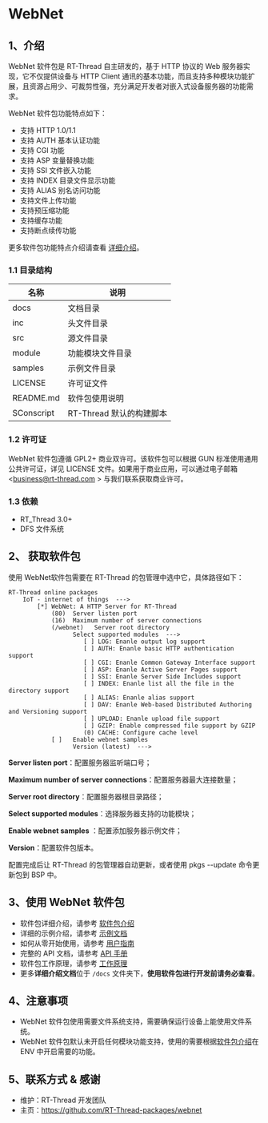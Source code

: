 # WebNet

## 1、介绍

WebNet 软件包是 RT-Thread 自主研发的，基于 HTTP 协议的 Web 服务器实现，它不仅提供设备与 HTTP Client 通讯的基本功能，而且支持多种模块功能扩展，且资源占用少、可裁剪性强，充分满足开发者对嵌入式设备服务器的功能需求。

WebNet 软件包功能特点如下：

- 支持 HTTP 1.0/1.1
- 支持 AUTH 基本认证功能
- 支持 CGI 功能
- 支持 ASP 变量替换功能
- 支持 SSI 文件嵌入功能
- 支持 INDEX 目录文件显示功能
- 支持 ALIAS 别名访问功能
- 支持文件上传功能
- 支持预压缩功能
- 支持缓存功能
- 支持断点续传功能

更多软件包功能特点介绍请查看 [详细介绍](docs/introduction.md)。 

### 1.1 目录结构

| 名称       | 说明                     |
| ---------- | ------------------------ |
| docs       | 文档目录                 |
| inc        | 头文件目录               |
| src        | 源文件目录               |
| module     | 功能模块文件目录         |
| samples    | 示例文件目录             |
| LICENSE    | 许可证文件               |
| README.md  | 软件包使用说明           |
| SConscript | RT-Thread 默认的构建脚本 |

### 1.2 许可证

WebNet 软件包遵循 GPL2+ 商业双许可。该软件包可以根据 GUN 标准使用通用公共许可证，详见 LICENSE 文件。如果用于商业应用，可以通过电子邮箱 <business@rt-thread.com > 与我们联系获取商业许可。

### 1.3 依赖

- RT_Thread 3.0+
- DFS 文件系统

## 2、 获取软件包

使用 WebNet软件包需要在 RT-Thread 的包管理中选中它，具体路径如下： 

```shell
RT-Thread online packages
    IoT - internet of things  --->
    	[*] WebNet: A HTTP Server for RT-Thread
            (80)  Server listen port
            (16)  Maximum number of server connections
            (/webnet)   Server root directory
                  Select supported modules  --->
                     [ ] LOG: Enanle output log support
                     [ ] AUTH: Enanle basic HTTP authentication support
                     [ ] CGI: Enanle Common Gateway Interface support
                     [ ] ASP: Enanle Active Server Pages support
                     [ ] SSI: Enanle Server Side Includes support
                     [ ] INDEX: Enanle list all the file in the directory support
                     [ ] ALIAS: Enanle alias support
                     [ ] DAV: Enanle Web-based Distributed Authoring and Versioning support
                     [ ] UPLOAD: Enanle upload file support
                     [ ] GZIP: Enable compressed file support by GZIP
                     (0) CACHE: Configure cache level
            [ ]   Enable webnet samples
            	  Version (latest)  --->
```

**Server listen port**：配置服务器监听端口号；

**Maximum number of server connections**：配置服务器最大连接数量；

**Server root directory**：配置服务器根目录路径；

**Select supported modules**：选择服务器支持的功能模块；

**Enable webnet samples** ：配置添加服务器示例文件；

**Version**：配置软件包版本。

配置完成后让 RT-Thread 的包管理器自动更新，或者使用 pkgs --update 命令更新包到 BSP 中。 

## 3、使用 WebNet 软件包

- 软件包详细介绍，请参考 [软件包介绍](docs/introduction.md)
- 详细的示例介绍，请参考 [示例文档](docs/samples.md)
- 如何从零开始使用，请参考 [用户指南](docs/user-guide.md)
- 完整的 API 文档，请参考 [API 手册](docs/api.md)
- 软件包工作原理，请参考 [工作原理](docs/principle.md)
- 更多**详细介绍文档**位于 `/docs` 文件夹下，**使用软件包进行开发前请务必查看**。

## 4、注意事项

- WebNet 软件包使用需要文件系统支持，需要确保运行设备上能使用文件系统。
- WebNet 软件包默认未开启任何模块功能支持，使用的需要根据[软件包介绍](docs/introduction.md)在 ENV 中开启需要的功能。

## 5、联系方式 & 感谢

- 维护：RT-Thread 开发团队
- 主页：<https://github.com/RT-Thread-packages/webnet>

